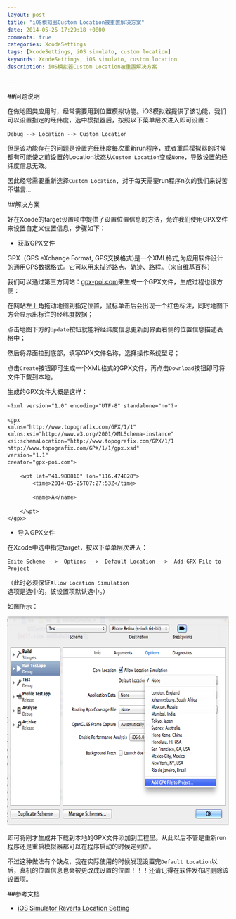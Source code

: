 ```yaml
---
layout: post
title: "iOS模拟器Custom Location被重置解决方案"
date: 2014-05-25 17:29:18 +0800
comments: true
categories: XcodeSettings
tags: [XcodeSettings, iOS simulato, custom location]
keywords: XcodeSettings, iOS simulato, custom location
description: iOS模拟器Custom Location被重置解决方案

---
```


##问题说明

在做地图类应用时，经常需要用到位置模拟功能。iOS模拟器提供了该功能，我们可以设置指定的经纬度，选中模拟器后，按照以下菜单层次进入即可设置：

```
Debug --> Location --> Custom Location
```
但是该功能存在的问题是设置完经纬度每次重新run程序，或者重启模拟器的时候都有可能使之前设置的Location状态从`Custom Location`变成`None`，导致设置的经纬度信息无效。

因此经常需要重新选择`Custom Location`，对于每天需要run程序n次的我们来说苦不堪言...

##解决方案

好在Xcode的target设置项中提供了设置位置信息的方法，允许我们使用GPX文件来设置自定义位置信息，步骤如下：

<!-- more -->

* 获取GPX文件

GPX（GPS eXchange Format, GPS交换格式)是一个XML格式,为应用软件设计的通用GPS数据格式。它可以用来描述路点、轨迹、路程。（来自[维基百科](http://zh.wikipedia.org/wiki/GPX)）

我们可以通过第三方网站：[gpx-poi.com](http://gpx-poi.com/)来生成一个GPX文件，生成过程也很方便：

在网站左上角拖动地图到指定位置，鼠标单击后会出现一个红色标注，同时地图下方会显示出标注的经纬度数据；

点击地图下方的`Update`按钮就能将经纬度信息更新到界面右侧的位置信息描述表格中；

然后将界面拉到底部，填写GPX文件名称，选择操作系统型号；

点击`Create`按钮即可生成一个XML格式的GPX文件，再点击`Download`按钮即可将文件下载到本地。

生成的GPX文件大概是这样：

```
<?xml version="1.0" encoding="UTF-8" standalone="no"?>

<gpx
xmlns="http://www.topografix.com/GPX/1/1"
xmlns:xsi="http://www.w3.org/2001/XMLSchema-instance" 
xsi:schemaLocation="http://www.topografix.com/GPX/1/1 http://www.topografix.com/GPX/1/1/gpx.xsd"
version="1.1" 
creator="gpx-poi.com">

	<wpt lat=“41.988810" lon="116.474828">
		<time>2014-05-25T07:27:53Z</time>

		<name>A</name>
   
	</wpt>
</gpx>
```

* 导入GPX文件

在Xcode中选中指定target，按以下菜单层次进入：

```
Edite Scheme -->  Options -->  Default Location -->  Add GPX File to Project
```
（此时必须保证`Allow Location Simulation`选项是选中的，该设置项默认选中。）

如图所示：

<img src="/images/article3/default_location.png" width="703" height="475">

即可将刚才生成并下载到本地的GPX文件添加到工程里。从此以后不管是重新run程序还是重启模拟器都可以在程序启动的时候定到位。

不过这种做法有个缺点，我在实际使用的时候发现设置完`Default Location`以后，真机的位置信息也会被更改成设置的位置！！！还请记得在软件发布时删除该设置项。


##参考文档

* [iOS Simulator Reverts Location Setting](http://stackoverflow.com/questions/19719276/ios-simulator-reverts-location-setting)


